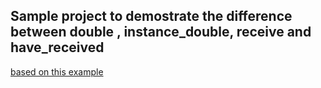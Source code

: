 ## Sample project to demostrate the difference between double , instance_double, receive and have_received

[based on this example](https://kevinjalbert.com/no-excuses-verifying-rspec-test-doubles/)
